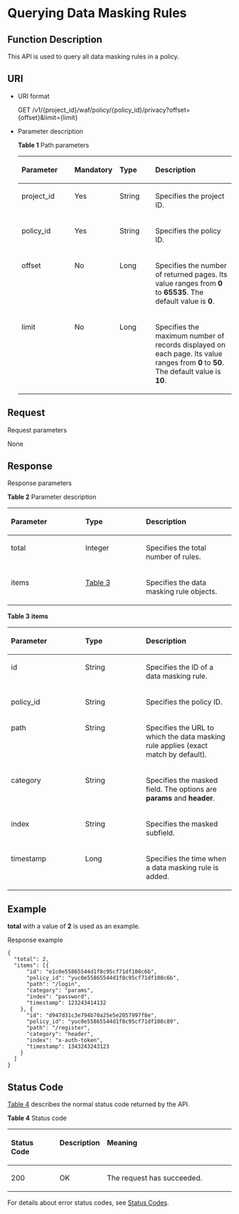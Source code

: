 # Querying Data Masking Rules<a name="EN-US_TOPIC_0193630653"></a>

## Function Description<a name="section39390906"></a>

This API is used to query all data masking rules in a policy.

## URI<a name="section18973837"></a>

-   URI format

    GET  /v1/\{project\_id\}/waf/policy/\{policy\_id\}/privacy?offset=\{offset\}&limit=\{limit\}

-   Parameter description

    **Table  1**  Path parameters

    <a name="table25306260"></a>
    <table><thead align="left"><tr id="row35532954"><th class="cellrowborder" valign="top" width="25.507449255074494%" id="mcps1.2.5.1.1"><p id="p59597058"><a name="p59597058"></a><a name="p59597058"></a><strong id="b1875961614214"><a name="b1875961614214"></a><a name="b1875961614214"></a>Parameter</strong></p>
    </th>
    <th class="cellrowborder" valign="top" width="17.348265173482652%" id="mcps1.2.5.1.2"><p id="p62632378"><a name="p62632378"></a><a name="p62632378"></a><strong id="b16157151911217"><a name="b16157151911217"></a><a name="b16157151911217"></a>Mandatory</strong></p>
    </th>
    <th class="cellrowborder" valign="top" width="17.348265173482652%" id="mcps1.2.5.1.3"><p id="p40057834"><a name="p40057834"></a><a name="p40057834"></a><strong id="b654821162119"><a name="b654821162119"></a><a name="b654821162119"></a>Type</strong></p>
    </th>
    <th class="cellrowborder" valign="top" width="39.796020397960206%" id="mcps1.2.5.1.4"><p id="p23459131"><a name="p23459131"></a><a name="p23459131"></a><strong id="b1353922382111"><a name="b1353922382111"></a><a name="b1353922382111"></a>Description</strong></p>
    </th>
    </tr>
    </thead>
    <tbody><tr id="row21141460"><td class="cellrowborder" valign="top" width="25.507449255074494%" headers="mcps1.2.5.1.1 "><p id="p34736734"><a name="p34736734"></a><a name="p34736734"></a>project_id</p>
    </td>
    <td class="cellrowborder" valign="top" width="17.348265173482652%" headers="mcps1.2.5.1.2 "><p id="p62212097"><a name="p62212097"></a><a name="p62212097"></a>Yes</p>
    </td>
    <td class="cellrowborder" valign="top" width="17.348265173482652%" headers="mcps1.2.5.1.3 "><p id="p6015076"><a name="p6015076"></a><a name="p6015076"></a>String</p>
    </td>
    <td class="cellrowborder" valign="top" width="39.796020397960206%" headers="mcps1.2.5.1.4 "><p id="p17459119"><a name="p17459119"></a><a name="p17459119"></a>Specifies the project ID.</p>
    </td>
    </tr>
    <tr id="row22914347"><td class="cellrowborder" valign="top" width="25.507449255074494%" headers="mcps1.2.5.1.1 "><p id="p44122855"><a name="p44122855"></a><a name="p44122855"></a>policy_id</p>
    </td>
    <td class="cellrowborder" valign="top" width="17.348265173482652%" headers="mcps1.2.5.1.2 "><p id="p17181470"><a name="p17181470"></a><a name="p17181470"></a>Yes</p>
    </td>
    <td class="cellrowborder" valign="top" width="17.348265173482652%" headers="mcps1.2.5.1.3 "><p id="p49521850"><a name="p49521850"></a><a name="p49521850"></a>String</p>
    </td>
    <td class="cellrowborder" valign="top" width="39.796020397960206%" headers="mcps1.2.5.1.4 "><p id="p51846947"><a name="p51846947"></a><a name="p51846947"></a>Specifies the policy ID.</p>
    </td>
    </tr>
    <tr id="row63969344"><td class="cellrowborder" valign="top" width="25.507449255074494%" headers="mcps1.2.5.1.1 "><p id="p14134342"><a name="p14134342"></a><a name="p14134342"></a>offset</p>
    </td>
    <td class="cellrowborder" valign="top" width="17.348265173482652%" headers="mcps1.2.5.1.2 "><p id="p4031053"><a name="p4031053"></a><a name="p4031053"></a>No</p>
    </td>
    <td class="cellrowborder" valign="top" width="17.348265173482652%" headers="mcps1.2.5.1.3 "><p id="p58079868"><a name="p58079868"></a><a name="p58079868"></a>Long</p>
    </td>
    <td class="cellrowborder" valign="top" width="39.796020397960206%" headers="mcps1.2.5.1.4 "><p id="p21617533"><a name="p21617533"></a><a name="p21617533"></a>Specifies the number of returned pages. Its value ranges from <strong id="b116231631103417"><a name="b116231631103417"></a><a name="b116231631103417"></a>0</strong> to <strong id="b76231931143411"><a name="b76231931143411"></a><a name="b76231931143411"></a>65535</strong>. The default value is <strong id="b6623123113417"><a name="b6623123113417"></a><a name="b6623123113417"></a>0</strong>.</p>
    </td>
    </tr>
    <tr id="row61640034"><td class="cellrowborder" valign="top" width="25.507449255074494%" headers="mcps1.2.5.1.1 "><p id="p26786846"><a name="p26786846"></a><a name="p26786846"></a>limit</p>
    </td>
    <td class="cellrowborder" valign="top" width="17.348265173482652%" headers="mcps1.2.5.1.2 "><p id="p22250878"><a name="p22250878"></a><a name="p22250878"></a>No</p>
    </td>
    <td class="cellrowborder" valign="top" width="17.348265173482652%" headers="mcps1.2.5.1.3 "><p id="p57490666"><a name="p57490666"></a><a name="p57490666"></a>Long</p>
    </td>
    <td class="cellrowborder" valign="top" width="39.796020397960206%" headers="mcps1.2.5.1.4 "><p id="p25357967"><a name="p25357967"></a><a name="p25357967"></a>Specifies the maximum number of records displayed on each page. Its value ranges from <strong id="b3623143315349"><a name="b3623143315349"></a><a name="b3623143315349"></a>0</strong> to <strong id="b17623833193420"><a name="b17623833193420"></a><a name="b17623833193420"></a>50</strong>. The default value is <strong id="b1662343310341"><a name="b1662343310341"></a><a name="b1662343310341"></a>10</strong>.</p>
    </td>
    </tr>
    </tbody>
    </table>


## Request<a name="section36546812"></a>

Request parameters

None

## Response<a name="section60485854"></a>

Response parameters

**Table  2**  Parameter description

<a name="table43775162"></a>
<table><thead align="left"><tr id="row24416609"><th class="cellrowborder" valign="top" width="33.186681331866815%" id="mcps1.2.4.1.1"><p id="p31588306"><a name="p31588306"></a><a name="p31588306"></a><strong id="b12787162372211"><a name="b12787162372211"></a><a name="b12787162372211"></a>Parameter</strong></p>
</th>
<th class="cellrowborder" valign="top" width="27.017298270172986%" id="mcps1.2.4.1.2"><p id="p8515959"><a name="p8515959"></a><a name="p8515959"></a><strong id="b1012718272225"><a name="b1012718272225"></a><a name="b1012718272225"></a>Type</strong></p>
</th>
<th class="cellrowborder" valign="top" width="39.796020397960206%" id="mcps1.2.4.1.3"><p id="p18704056"><a name="p18704056"></a><a name="p18704056"></a><strong id="b1781622832220"><a name="b1781622832220"></a><a name="b1781622832220"></a>Description</strong></p>
</th>
</tr>
</thead>
<tbody><tr id="row34118783"><td class="cellrowborder" valign="top" width="33.186681331866815%" headers="mcps1.2.4.1.1 "><p id="p12158071"><a name="p12158071"></a><a name="p12158071"></a>total</p>
</td>
<td class="cellrowborder" valign="top" width="27.017298270172986%" headers="mcps1.2.4.1.2 "><p id="p45279679"><a name="p45279679"></a><a name="p45279679"></a>Integer</p>
</td>
<td class="cellrowborder" valign="top" width="39.796020397960206%" headers="mcps1.2.4.1.3 "><p id="p43775359"><a name="p43775359"></a><a name="p43775359"></a>Specifies the total number of rules.</p>
</td>
</tr>
<tr id="row58433916"><td class="cellrowborder" valign="top" width="33.186681331866815%" headers="mcps1.2.4.1.1 "><p id="p35526756"><a name="p35526756"></a><a name="p35526756"></a>items</p>
</td>
<td class="cellrowborder" valign="top" width="27.017298270172986%" headers="mcps1.2.4.1.2 "><p id="p59095001"><a name="p59095001"></a><a name="p59095001"></a><a href="#table16394183011019">Table 3</a></p>
</td>
<td class="cellrowborder" valign="top" width="39.796020397960206%" headers="mcps1.2.4.1.3 "><p id="p1603648"><a name="p1603648"></a><a name="p1603648"></a>Specifies the data masking rule objects.</p>
</td>
</tr>
</tbody>
</table>

**Table  3** **items**

<a name="table16394183011019"></a>
<table><thead align="left"><tr id="row939613301015"><th class="cellrowborder" valign="top" width="33.086691330866906%" id="mcps1.2.4.1.1"><p id="p039873016013"><a name="p039873016013"></a><a name="p039873016013"></a><strong id="b1142929165215"><a name="b1142929165215"></a><a name="b1142929165215"></a>Parameter</strong></p>
</th>
<th class="cellrowborder" valign="top" width="27.117288271172878%" id="mcps1.2.4.1.2"><p id="p183997301406"><a name="p183997301406"></a><a name="p183997301406"></a><strong id="b1012718272225_1"><a name="b1012718272225_1"></a><a name="b1012718272225_1"></a>Type</strong></p>
</th>
<th class="cellrowborder" valign="top" width="39.7960203979602%" id="mcps1.2.4.1.3"><p id="p839973013010"><a name="p839973013010"></a><a name="p839973013010"></a><strong id="b1280733115213"><a name="b1280733115213"></a><a name="b1280733115213"></a>Description</strong></p>
</th>
</tr>
</thead>
<tbody><tr id="row74801364143"><td class="cellrowborder" valign="top" width="33.086691330866906%" headers="mcps1.2.4.1.1 "><p id="p63770514142"><a name="p63770514142"></a><a name="p63770514142"></a>id</p>
</td>
<td class="cellrowborder" valign="top" width="27.117288271172878%" headers="mcps1.2.4.1.2 "><p id="p11378155131414"><a name="p11378155131414"></a><a name="p11378155131414"></a>String</p>
</td>
<td class="cellrowborder" valign="top" width="39.7960203979602%" headers="mcps1.2.4.1.3 "><p id="p837920531414"><a name="p837920531414"></a><a name="p837920531414"></a>Specifies the ID of a data masking rule.</p>
</td>
</tr>
<tr id="row19480661145"><td class="cellrowborder" valign="top" width="33.086691330866906%" headers="mcps1.2.4.1.1 "><p id="p173802510146"><a name="p173802510146"></a><a name="p173802510146"></a>policy_id</p>
</td>
<td class="cellrowborder" valign="top" width="27.117288271172878%" headers="mcps1.2.4.1.2 "><p id="p638316519142"><a name="p638316519142"></a><a name="p638316519142"></a>String</p>
</td>
<td class="cellrowborder" valign="top" width="39.7960203979602%" headers="mcps1.2.4.1.3 "><p id="p63841753146"><a name="p63841753146"></a><a name="p63841753146"></a>Specifies the policy ID.</p>
</td>
</tr>
<tr id="row14795618141"><td class="cellrowborder" valign="top" width="33.086691330866906%" headers="mcps1.2.4.1.1 "><p id="p0385135191417"><a name="p0385135191417"></a><a name="p0385135191417"></a>path</p>
</td>
<td class="cellrowborder" valign="top" width="27.117288271172878%" headers="mcps1.2.4.1.2 "><p id="p12385105161417"><a name="p12385105161417"></a><a name="p12385105161417"></a>String</p>
</td>
<td class="cellrowborder" valign="top" width="39.7960203979602%" headers="mcps1.2.4.1.3 "><p id="p123871254144"><a name="p123871254144"></a><a name="p123871254144"></a>Specifies the URL to which the data masking rule applies (exact match by default).</p>
</td>
</tr>
<tr id="row1747913615148"><td class="cellrowborder" valign="top" width="33.086691330866906%" headers="mcps1.2.4.1.1 "><p id="p938919511416"><a name="p938919511416"></a><a name="p938919511416"></a>category</p>
</td>
<td class="cellrowborder" valign="top" width="27.117288271172878%" headers="mcps1.2.4.1.2 "><p id="p63905541418"><a name="p63905541418"></a><a name="p63905541418"></a>String</p>
</td>
<td class="cellrowborder" valign="top" width="39.7960203979602%" headers="mcps1.2.4.1.3 "><p id="p439010571416"><a name="p439010571416"></a><a name="p439010571416"></a>Specifies the masked field. The options are <strong id="b633918430135"><a name="b633918430135"></a><a name="b633918430135"></a>params</strong> and <strong id="b63391343111310"><a name="b63391343111310"></a><a name="b63391343111310"></a>header</strong>.</p>
</td>
</tr>
<tr id="row10479146161415"><td class="cellrowborder" valign="top" width="33.086691330866906%" headers="mcps1.2.4.1.1 "><p id="p3392957141"><a name="p3392957141"></a><a name="p3392957141"></a>index</p>
</td>
<td class="cellrowborder" valign="top" width="27.117288271172878%" headers="mcps1.2.4.1.2 "><p id="p12393454141"><a name="p12393454141"></a><a name="p12393454141"></a>String</p>
</td>
<td class="cellrowborder" valign="top" width="39.7960203979602%" headers="mcps1.2.4.1.3 "><p id="p123945531414"><a name="p123945531414"></a><a name="p123945531414"></a>Specifies the masked subfield.</p>
</td>
</tr>
<tr id="row1247806121411"><td class="cellrowborder" valign="top" width="33.086691330866906%" headers="mcps1.2.4.1.1 "><p id="p1839525101413"><a name="p1839525101413"></a><a name="p1839525101413"></a>timestamp</p>
</td>
<td class="cellrowborder" valign="top" width="27.117288271172878%" headers="mcps1.2.4.1.2 "><p id="p93978511148"><a name="p93978511148"></a><a name="p93978511148"></a>Long</p>
</td>
<td class="cellrowborder" valign="top" width="39.7960203979602%" headers="mcps1.2.4.1.3 "><p id="p63984521418"><a name="p63984521418"></a><a name="p63984521418"></a>Specifies the time when a data masking rule is added.</p>
</td>
</tr>
</tbody>
</table>

## Example<a name="section2080711469572"></a>

**total**  with a value of  **2**  is used as an example.

Response example

```
{
  "total": 2,
  "items": [{
      "id": "e1c0e55865544d1f8c95cf71df108c6b",
      "policy_id": "yuc0e55865544d1f8c95cf71df108c6b",
      "path": "/login",
      "category": "params",
      "index": "password",
      "timestamp": 123243414132
    }, {
      "id": "d947d31c3e794b70a25e5e2057997f8e",
      "policy_id": "yuc0e55865544d1f8c95cf71df108c89",
      "path": "/register",
      "category": "header",
      "index": "x-auth-token",
      "timestamp": 1343243243123
    }
  ]
}

```

## Status Code<a name="section7501782"></a>

[Table 4](#en-us_topic_0193631139_t82c3440f3efb42a38b9d4dc4011a33d0)  describes the normal status code returned by the API.

**Table  4**  Status code

<a name="en-us_topic_0193631139_t82c3440f3efb42a38b9d4dc4011a33d0"></a>
<table><thead align="left"><tr id="en-us_topic_0193631139_r3d6e2f205c444705bdbb9daaac74e575"><th class="cellrowborder" valign="top" width="22%" id="mcps1.2.4.1.1"><p id="en-us_topic_0193631139_af3c4073076f24eca88d94e3fa1effdc6"><a name="en-us_topic_0193631139_af3c4073076f24eca88d94e3fa1effdc6"></a><a name="en-us_topic_0193631139_af3c4073076f24eca88d94e3fa1effdc6"></a>Status Code</p>
</th>
<th class="cellrowborder" valign="top" width="19.41%" id="mcps1.2.4.1.2"><p id="en-us_topic_0193631139_en-us_topic_0144911667_p4531342288"><a name="en-us_topic_0193631139_en-us_topic_0144911667_p4531342288"></a><a name="en-us_topic_0193631139_en-us_topic_0144911667_p4531342288"></a>Description</p>
</th>
<th class="cellrowborder" valign="top" width="58.589999999999996%" id="mcps1.2.4.1.3"><p id="en-us_topic_0193631139_ada185614bba24140995b8123b3e9faa8"><a name="en-us_topic_0193631139_ada185614bba24140995b8123b3e9faa8"></a><a name="en-us_topic_0193631139_ada185614bba24140995b8123b3e9faa8"></a>Meaning</p>
</th>
</tr>
</thead>
<tbody><tr id="en-us_topic_0193631139_rc7b2adc390904a1ba79e303017797786"><td class="cellrowborder" valign="top" width="22%" headers="mcps1.2.4.1.1 "><p id="en-us_topic_0193631139_a93f3895d44bb4226934cc626ac50e37b"><a name="en-us_topic_0193631139_a93f3895d44bb4226934cc626ac50e37b"></a><a name="en-us_topic_0193631139_a93f3895d44bb4226934cc626ac50e37b"></a>200</p>
</td>
<td class="cellrowborder" valign="top" width="19.41%" headers="mcps1.2.4.1.2 "><p id="en-us_topic_0193631139_en-us_topic_0144911667_p7538425819"><a name="en-us_topic_0193631139_en-us_topic_0144911667_p7538425819"></a><a name="en-us_topic_0193631139_en-us_topic_0144911667_p7538425819"></a>OK</p>
</td>
<td class="cellrowborder" valign="top" width="58.589999999999996%" headers="mcps1.2.4.1.3 "><p id="en-us_topic_0193631139_en-us_topic_0144911667_p369874114414"><a name="en-us_topic_0193631139_en-us_topic_0144911667_p369874114414"></a><a name="en-us_topic_0193631139_en-us_topic_0144911667_p369874114414"></a>The request has succeeded.</p>
</td>
</tr>
</tbody>
</table>

For details about error status codes, see  [Status Codes](status-codes.md).

